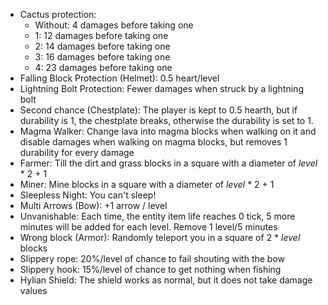 - Cactus protection:
    * Without: 4 damages before taking one
    * 1: 12 damages before taking one
    * 2: 14 damages before taking one
    * 3: 16 damages before taking one
    * 4: 23 damages before taking one
- Falling Block Protection (Helmet): 0.5 heart/level
- Lightning Bolt Protection: Fewer damages  when struck by a lightning bolt
- Second chance (Chestplate): The player is kept to 0.5 hearth, but if durability is 1, the chestplate breaks, otherwise the durability is set to 1.
- Magma Walker: Change lava into magma blocks when walking on it and disable damages when walking on magma blocks, but removes 1 durability for every damage
- Farmer: Till the dirt and grass blocks in a square with a diameter of *level* * 2 + 1
- Miner: Mine blocks in a square with a diameter of *level* * 2 + 1
- Sleepless Night: You can't sleep!
- Multi Arrows (Bow): +1 arrow / level
- Unvanishable: Each time, the entity item life reaches 0 tick, 5 more minutes will be added for each level. Remove 1 level/5 minutes
- Wrong block (Armor): Randomly teleport you in a square of 2 * *level* blocks
- Slippery rope: 20%/level of chance to fail shouting with the bow
- Slippery hook: 15%/level of chance to get nothing when fishing
- Hylian Shield: The shield works as normal, but it does not take damage values
